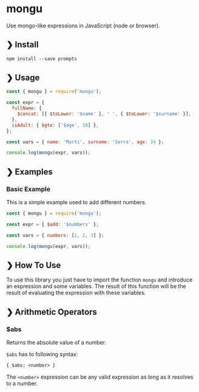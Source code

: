 # mongu

Use mongo-like expressions in JavaScript (node or browser).

## ❯ Install

```txt
npm install --save prompts
```

## ❯ Usage

```js
const { mongu } = require('mongu');

const expr = {
  fullName: {
    $concat: [{ $toLower: '$name' }, ' ', { $toLower: '$surname' }],
  },
  isAdult: { $gte: ['$age', 18] },
};

const vars = { name: 'Marti', surname: 'Serra', age: 24 };

console.log(mongu(expr, vars));
```

## ❯ Examples

### Basic Example

This is a simple example used to add different numbers.

```js
const { mongu } = require('mongu');

const expr = { $add: '$numbers' };

const vars = { numbers: [1, 2, 3] };

console.log(mongu(expr, vars));
```

## ❯ How To Use

To use this library you just have to import the function `mongu` and introduce an expression and some variables. The result of this function will be the result of evaluating the expression with these variables.

## ❯ Arithmetic Operators

### \$abs

Returns the absolute value of a number.

`$abs` has to following syntax:

```txt
{ $abs: <number> }
```

The `<number>` expression can be any valid expression as long as it resolves to a number.
